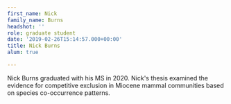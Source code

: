```yaml
---
first_name: Nick
family_name: Burns
headshot: ''
role: graduate student
date: '2019-02-26T15:14:57.000+00:00'
title: Nick Burns
alum: true

---
```

Nick Burns graduated with his MS in 2020. Nick's thesis examined the evidence for competitive exclusion in Miocene mammal communities based on species co-occurrence patterns. 